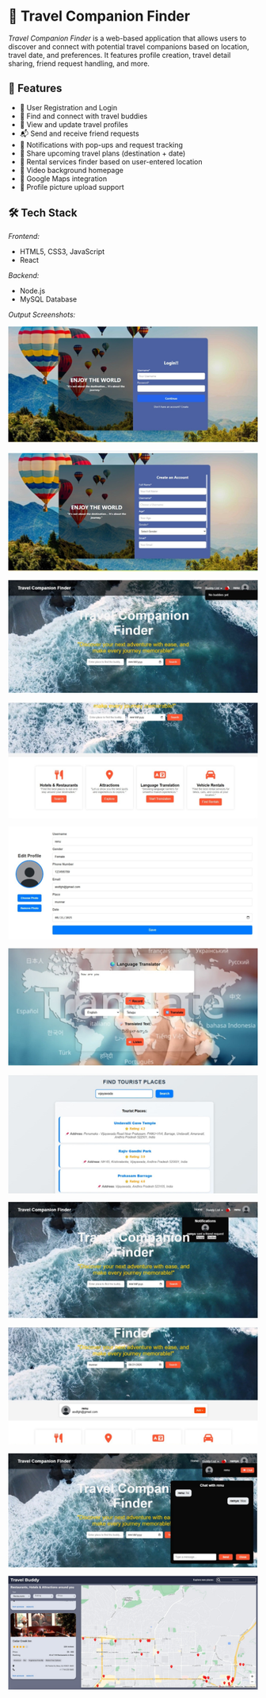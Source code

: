 # 🧳 Travel Companion Finder

*Travel Companion Finder* is a web-based application that allows users to discover and connect with potential travel companions based on location, travel date, and preferences. It features profile creation, travel detail sharing, friend request handling, and more.


## 🚀 Features

- 🔐 User Registration and Login
- 👥 Find and connect with travel buddies
- 📝 View and update travel profiles
- 📬 Send and receive friend requests
- 🔔 Notifications with pop-ups and request tracking
- 📅 Share upcoming travel plans (destination + date)
- 🧾 Rental services finder based on user-entered location
- 🎥 Video background homepage
- 📍 Google Maps integration
- 📸 Profile picture upload support

## 🛠 Tech Stack

*Frontend:*
- HTML5, CSS3, JavaScript
- React

*Backend:*
- Node.js
- MySQL Database

*Output Screenshots:*

![Output Image](output1.jpg)

![Output Image](output2.jpg)

![Output Image](output3.jpg)

![Output Image](output4.jpg)

![Output Image](output5.jpg)

![Output Image](output6.jpg)

![Output Image](output7.jpg)

![Output Image](output8.jpg)

![Output Image](output9.jpg)

![Output Image](output10.jpg)

![Output Image](output11.jpg)
